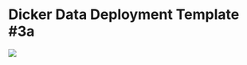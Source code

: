 # Dicker Data Deployment Template #3a


<a href="https://portal.azure.com/#create/Microsoft.Template/uri/https%3A%2F%2Fraw.githubusercontent.com%2Fehhwerd%2Fphase1-domain-controller-plus-workload-vm%2Fmaster%2Foption3a%2Fazuredeploy.json" target="_blank">
    <img src="http://azuredeploy.net/deploybutton.png"/>
</a>
